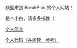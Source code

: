 欢迎来到 BreakPlus 的个人网站！

是个小白，请多多指教（

[个人简介](https://coderbreakplus.github.io/website/introduction/)

[个人代码（共阅读、参考）](https://coderbreakplus.github.io/website/mycode/)
